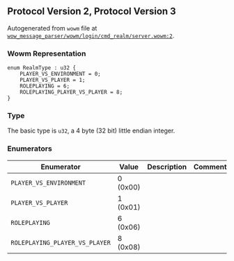 ## Protocol Version 2, Protocol Version 3

Autogenerated from `wowm` file at [`wow_message_parser/wowm/login/cmd_realm/server.wowm:2`](https://github.com/gtker/wow_messages/tree/main/wow_message_parser/wowm/login/cmd_realm/server.wowm#L2).

### Wowm Representation
```rust,ignore
enum RealmType : u32 {
    PLAYER_VS_ENVIRONMENT = 0;
    PLAYER_VS_PLAYER = 1;
    ROLEPLAYING = 6;
    ROLEPLAYING_PLAYER_VS_PLAYER = 8;
}
```
### Type
The basic type is `u32`, a 4 byte (32 bit) little endian integer.
### Enumerators
| Enumerator | Value  | Description | Comment |
| --------- | -------- | ----------- | ------- |
| `PLAYER_VS_ENVIRONMENT` | 0 (0x00) |  |  |
| `PLAYER_VS_PLAYER` | 1 (0x01) |  |  |
| `ROLEPLAYING` | 6 (0x06) |  |  |
| `ROLEPLAYING_PLAYER_VS_PLAYER` | 8 (0x08) |  |  |
